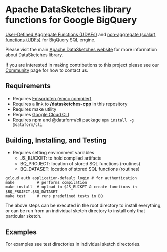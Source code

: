 <!--
    Licensed to the Apache Software Foundation (ASF) under one
    or more contributor license agreements.  See the NOTICE file
    distributed with this work for additional information
    regarding copyright ownership.  The ASF licenses this file
    to you under the Apache License, Version 2.0 (the
    "License"); you may not use this file except in compliance
    with the License.  You may obtain a copy of the License at

      http://www.apache.org/licenses/LICENSE-2.0

    Unless required by applicable law or agreed to in writing,
    software distributed under the License is distributed on an
    "AS IS" BASIS, WITHOUT WARRANTIES OR CONDITIONS OF ANY
    KIND, either express or implied.  See the License for the
    specific language governing permissions and limitations
    under the License.
-->

# Apache DataSketches library functions for Google BigQuery 

[User-Defined Aggregate Functions (UDAFs)](https://cloud.google.com/bigquery/docs/user-defined-aggregates) and
[non-aggregate (scalar) functions (UDFs)](https://cloud.google.com/bigquery/docs/user-defined-functions) for BigQuery SQL engine.

Please visit the main 
[Apache DataSketches website](https://datasketches.apache.org) 
for more information about DataSketches library.

If you are interested in making contributions to this project please see our 
[Community](https://datasketches.apache.org/docs/Community/) 
page for how to contact us.

## Requirements

- Requires [Emscripten (emcc compiler)](https://emscripten.org/)
- Requires a link to **/datasketches-cpp** in this repository
- Requires make utility
- Requires [Google Cloud CLI](https://cloud.google.com/sdk/docs/install)
- Requires npm and @dataform/cli package `npm install -g @dataform/cli`

## Building, Installing, and Testing

- Requires setting environment variables 
    - JS_BUCKET: to hold compiled artifacts
    - BQ_PROJECT: location of stored SQL functions (routines)
    - BQ_DATASET: location of stored SQL functions (routines)

```
gcloud auth application-default login # for authentication
make          # performs compilation
make install  # upload to $JS_BUCKET & create functions in $BQ_PROJECT.$BQ_DATASET
make test     # runs predefined tests in BQ
```

The above steps can be executed in the root directory to install everything, or can be run from an individual sketch directory to install only that particular sketch.

## Examples
For examples see test directories in individual sketch directories.
